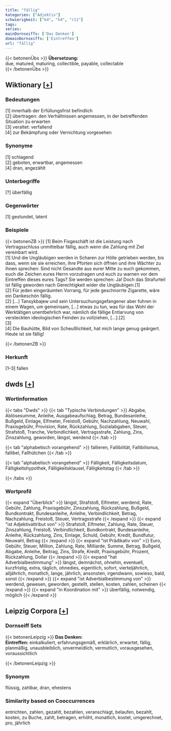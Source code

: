 ```yaml
---
title: "fällig"
kategorien: ["Adjektiv"]
schwierigkeit: ["k4", "h4", "r11"]
tags:
series:
mainDornseiffs: ['Das Denken']
domainDornseiffs: ['Eintreffen']
url: "fällig"
---
```


{{< betonenÜbs >}}
**Übersetzung:**  
due, matured, maturing, collectible, payable, collectable  
{{< /betonenÜbs >}}

## Wiktionary [[+](https://de.wiktionary.org/wiki/fällig)]

### Bedeutungen
[1] innerhalb der Erfüllungsfrist befindlich  
[2] übertragen: den Verhältnissen angemessen, in der betreffenden Situation zu erwarten  
[3] veraltet: verfallend  
[4] zur Bekämpfung oder Vernichtung vorgesehen  

### Synonyme
[1] schlagend  
[2] geboten, erwartbar, angemessen  
[4] dran, angezählt  

### Unterbegriffe
[?] überfällig  

### Gegenwörter
[1] gestundet, latent  

### Beispiele
{{< betonenZB >}}
[1] Beim Fixgeschäft ist die Leistung nach Vertragsschluss unmittelbar fällig, auch wenn die Zahlung mit Ziel vereinbart wird.  
[1] Und die Ungläubigen werden in Scharen zur Hölle getrieben werden, bis dass, wenn sie sie erreichen, ihre Pforten sich öffnen und ihre Wächter zu ihnen sprechen: Sind nicht Gesandte aus eurer Mitte zu euch gekommen, euch die Zeichen eures Herrn vorzutragen und euch zu warnen vor dem Eintreffen dieses eures Tags? Sie werden sprechen: Ja! Doch das Strafurteil ist fällig geworden nach Gerechtigkeit wider die Ungläubigen.[1]  
[2] Für jeden eingeräumten Vorrang, für jede geschnorrte Zigarette, wäre ein Dankeschön fällig.  
[2] […] Tansykbajew und sein Untersuchungsgefangener aber fuhren in einem Wagen, um gemeinsam, […] etwas zu tun, was für das Wohl der Werktätigen unentbehrlich war, nämlich die fällige Entlarvung von versteckten ideologischen Feinden zu vollziehen, […].[2]  
[3]  
[4] Die Bauhütte, Bild von Scheußlichkeit, hat mich lange genug geärgert. Heute ist sie fällig!  

{{< /betonenZB >}}
### Herkunft
[1–3] fallen  



## dwds [[+](https://www.dwds.de/wb/fällig)]

### Wortinformation
{{< tabs "Dwds" >}}
{{< tab "Typische Verbindungen" >}}
Abgabe, Ablösesumme, Anleihe, Ausgabeaufschlag, Betrag, Bundesanleihe, Bußgeld, Einlage, Elfmeter, Freistoß, Gebühr, Nachzahlung, Neuwahl, Praxisgebühr, Provision, Rate, Rückzahlung, Sozialabgaben, Steuer, Strafstoß, Tranche, Verbindlichkeit, Vertragsstrafe, Zahlung, Zins, Zinszahlung, geworden, längst, werdend
{{< /tab >}}

{{< tab "alphabetisch vorangehend" >}}
fallieren, Fallibilität, Fallibilismus, fallibel, Fallhütchen
{{< /tab >}}

{{< tab "alphabetisch vorangehend" >}}
Fälligkeit, Fälligkeitsdatum, Fälligkeitshypothek, Fälligkeitsklausel, Fälligkeitstag
{{< /tab >}}

{{< /tabs >}}

### Wortprofil
{{< expand "Überblick" >}} längst, Strafstoß, Elfmeter, werdend, Rate, Gebühr, Zahlung, Praxisgebühr, Zinszahlung, Rückzahlung, Bußgeld, Bundkontrakt, Bundesanleihe, Anleihe, Verbindlichkeit, Betrag, Nachzahlung, Freistoß, Steuer, Vertragsstrafe {{< /expand >}}
{{< expand "ist Adjektivattribut von" >}} Strafstoß, Elfmeter, Zahlung, Rate, Steuer, Zinszahlung, Freistoß, Verbindlichkeit, Bundkontrakt, Bundesanleihe, Anleihe, Rückzahlung, Zins, Einlage, Schuld, Gebühr, Kredit, Bundfutur, Neuwahl, Betrag {{< /expand >}}
{{< expand "ist Prädikativ von" >}} Euro, Gebühr, Steuer, Million, Zahlung, Rate, Milliarde, Summe, Betrag, Bußgeld, Abgabe, Anleihe, Beitrag, Zins, Strafe, Kredit, Praxisgebühr, Prozent, Rückzahlung, Dollar {{< /expand >}}
{{< expand "hat Adverbialbestimmung" >}} längst, demnächst, ohnehin, eventuell, kurzfristig, extra, täglich, ohnedies, eigentlich, sofort, vierteljährlich, alljährlich, monatlich, lange, jährlich, ansonsten, irgendwann, sowieso, bald, sonst {{< /expand >}}
{{< expand "ist Adverbialbestimmung von" >}} werdend, gewesen, geworden, gestellt, stellen, kosten, zahlen, scheinen {{< /expand >}}
{{< expand "in Koordination mit" >}} überfällig, notwendig, möglich {{< /expand >}}

## Leipzig Corpora [[+](https://corpora.uni-leipzig.de/en/res?word=fällig&corpusId=deu_newscrawl-public_2018)]

### Dornseiff Sets
{{< betonenLeipzig >}}
**Das Denken:**  
**Eintreffen:** einkalkuliert, erfahrungsgemäß, erklärlich, erwartet, fällig, planmäßig, unausbleiblich, unvermeidlich, vermutlich, vorausgesehen, voraussichtlich  

{{< /betonenLeipzig >}}

### Synonym
flüssig, zahlbar, dran, ehestens


### Similarity based on Cooccurrences
entrichten, zahlen, gezahlt, bezahlen, veranschlagt, belaufen, bezahlt, kosten, zu Buche, zahlt, betragen, erhöht, monatlich, kostet, umgerechnet, pro, jährlich

